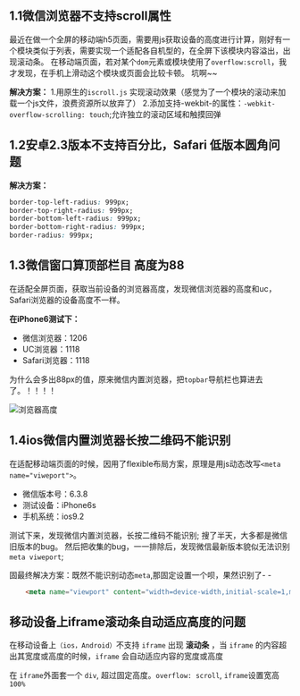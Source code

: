 ## 1.1微信浏览器不支持scroll属性
最近在做一个全屏的移动端h5页面，需要用js获取设备的高度进行计算，刚好有一个模块类似于列表，需要实现一个适配各自机型的，在全屏下该模块内容溢出，出现滚动条。
在移动端页面，若对某个`dom`元素或模块使用了`overflow:scroll`，我才发现，在手机上滑动这个模块或页面会比较卡顿。 坑啊~~

**解决方案：**
1.用原生的`iscroll.js` 实现滚动效果（感觉为了一个模块的滚动来加载一个js文件，浪费资源所以放弃了）
2.添加支持-wekbit-的属性：`-webkit-overflow-scrolling: touch`;允许独立的滚动区域和触摸回弹



## 1.2安卓2.3版本不支持百分比，Safari 低版本圆角问题
**解决方案：**
```css
border-top-left-radius: 999px;
border-top-right-radius: 999px;
border-bottom-left-radius: 999px;
border-bottom-right-radius: 999px;
border-radius: 999px;
```


## 1.3微信窗口算顶部栏目 高度为88

在适配全屏页面，获取当前设备的浏览器高度，发现微信浏览器的高度和uc，Safari浏览器的设备高度不一样。

**在iPhone6测试下：**
- 微信浏览器：1206
- UC浏览器：1118
- Safari浏览器：1118

为什么会多出88px的值，原来微信内置浏览器，把`topbar`导航栏也算进去了。！！！！

![浏览器高度](https://ohv0hyr4v.qnssl.com/ht.jpg)

## 1.4ios微信内置浏览器长按二维码不能识别

在适配移动端页面的时候，因用了flexible布局方案，原理是用js动态改写`<meta name="viweport">`。
- 微信版本号：6.3.8
- 测试设备：iPhone6s
- 手机系统：ios9.2

测试下来，发现微信内置浏览器，长按二维码不能识别;
搜了半天，大多都是微信旧版本的bug。
然后把收集的bug，一一排除后，发现微信最新版本貌似无法识别`meta viweport`;

固最终解决方案：既然不能识别动态`meta`,那固定设置一个呗，果然识别了- -
```html
    <meta name="viewport" content="width=device-width,initial-scale=1,minimum-scale=1,maximum-scale=1,user-scalable=no" />

```

## 移动设备上iframe滚动条自动适应高度的问题

在移动设备上`（ios，Android）`不支持 `iframe` 出现 **滚动条** ，当 `iframe` 的内容超出其宽度或高度的时候，`iframe` 会自动适应内容的宽度或高度

在 `iframe`外面套一个 `div`, 超过固定高度。`overflow: scroll`, `iframe`设置宽高 `100%`


